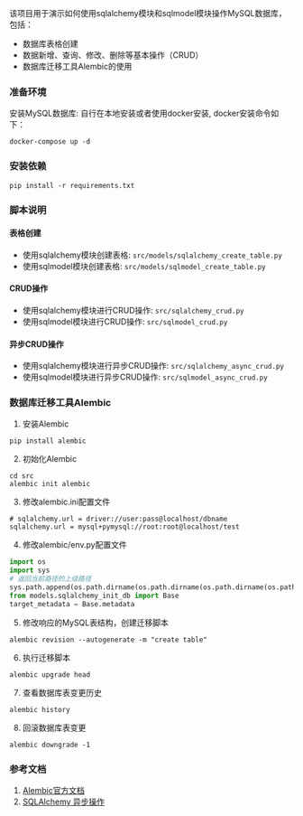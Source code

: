 该项目用于演示如何使用sqlalchemy模块和sqlmodel模块操作MySQL数据库，包括：

- 数据库表格创建
- 数据新增、查询、修改、删除等基本操作（CRUD）
- 数据库迁移工具Alembic的使用

### 准备环境

安装MySQL数据库: 自行在本地安装或者使用docker安装, docker安装命令如下：

```shell
docker-compose up -d
```

### 安装依赖

```shell
pip install -r requirements.txt
```

### 脚本说明

#### 表格创建

- 使用sqlalchemy模块创建表格: `src/models/sqlalchemy_create_table.py`
- 使用sqlmodel模块创建表格: `src/models/sqlmodel_create_table.py`

#### CRUD操作

- 使用sqlalchemy模块进行CRUD操作: `src/sqlalchemy_crud.py`
- 使用sqlmodel模块进行CRUD操作: `src/sqlmodel_crud.py`

#### 异步CRUD操作

- 使用sqlalchemy模块进行异步CRUD操作: `src/sqlalchemy_async_crud.py`
- 使用sqlmodel模块进行异步CRUD操作: `src/sqlmodel_async_crud.py`


### 数据库迁移工具Alembic

1. 安装Alembic

```shell
pip install alembic
```

2. 初始化Alembic

```shell
cd src
alembic init alembic
```

3. 修改alembic.ini配置文件

```shell
# sqlalchemy.url = driver://user:pass@localhost/dbname
sqlalchemy.url = mysql+pymysql://root:root@localhost/test
```

4. 修改alembic/env.py配置文件

```python
import os
import sys
# 返回当前路径的上级路径
sys.path.append(os.path.dirname(os.path.dirname(os.path.dirname(os.path.abspath(__file__)))))
from models.sqlalchemy_init_db import Base
target_metadata = Base.metadata
```

5. 修改响应的MySQL表结构，创建迁移脚本

```shell
alembic revision --autogenerate -m "create table"
```

6. 执行迁移脚本

```shell
alembic upgrade head
```

7. 查看数据库表变更历史

```shell
alembic history
```

8. 回滚数据库表变更

```shell
alembic downgrade -1
```

### 参考文档

1. [Alembic官方文档](https://alembic.sqlalchemy.org/en/latest/tutorial.html)
2. [SQLAlchemy 异步操作](https://www.cnblogs.com/gupingan/p/18300469)



